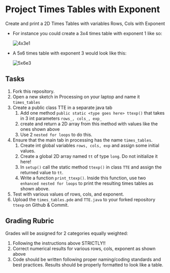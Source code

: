 # Project Times Tables with Exponent
Create and print a 2D Times Tables with variables Rows, Cols with Exponent

* For instance you could create a 3x4 times table with exponent 1 like so:

     ![4x3e1](4x3e1.png)

* A 5x6 times table with exponent 3 would look like this:

    ![5x6e3](5x6e3.png)

## Tasks

1. Fork this repository. 
1. Open a new sketch in Processing on your laptop and name it ```times_tables```
1. Create a public class TTE in a separate java tab
    1. Add one method ```public static <type goes here> ttexp()``` that takes in 3 int parameters ```rows_, cols_, exp_```
    1. create and return a 2D array from this method with values like the ones shown above
    1. Use 2 ```nested for loops``` to do this.
1. Ensure that the main tab in processing has the name ```times_tables```.
    1. Create int global variables ```rows, cols, exp``` and assign some initial values.
    1. Create a global 2D array named ```tt``` of type ```long```. Do not initialize it here! 
    1. In ```setup()``` call the static method ```ttexp()``` in class ```TTE``` and assign the returned value to ```tt```.
    1. Write a function ```print_ttexp()```. Inside this function, use two ```enhanced nested for loops``` to print the resulting times tables as shown above.
1. Test with various values of rows, cols, and exponent.
1. Upload the ```times_tables.pde``` and ```TTE.java``` to your forked repository ```ttexp``` on Github & Commit.

## Grading Rubric
Grades will be assigned for 2 categories equally weighted:
1. Following the instructions above STRICTLY!!
1. Correct numerical results for various rows, cols, exponent as shown above
1. Code should be written following proper naming/coding standards and best practices.
Results should be properly formatted to look like a table.
